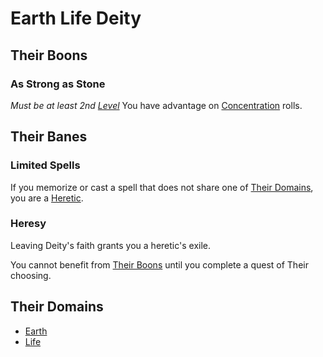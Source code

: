 # Earth Life Deity

## Their Boons

### As Strong as Stone

*Must be at least 2nd [Level](../../../Player%20Characters/Derived%20Statistics/Level.md)*
You have advantage on [Concentration](../../Spellcasting/Concentration.md) rolls.

## Their Banes

### Limited Spells

If you memorize or cast a spell that does not share one of [Their Domains](Earth%20Life%20Deity.md#Their%20Domains), you are a [Heretic](#Heresy).

### Heresy

Leaving Deity's faith grants you a heretic's exile.

You cannot benefit from [Their Boons](Earth%20Life%20Deity.md#Their%20Boons) until you complete a quest of Their choosing.

## Their Domains

- [Earth](../../Spells/Spell%20Domains/Earth.md)
- [Life](../../Spells/Spell%20Domains/Life.md)
